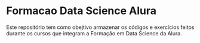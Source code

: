 # Formacao Data Science Alura

Este repositório tem como obejtivo armazenar os códigos e exercícios feitos durante os cursos que integram a Formação em Data Science da Alura.
